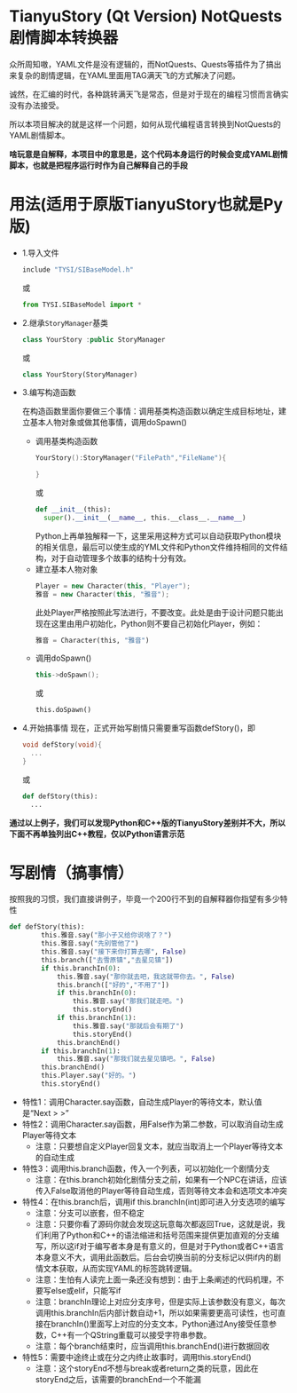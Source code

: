 # TianyuStory (Qt Version) NotQuests剧情脚本转换器

众所周知嗷，YAML文件是没有逻辑的，而NotQuests、Quests等插件为了搞出来复杂的剧情逻辑，在YAML里面用TAG满天飞的方式解决了问题。

诚然，在汇编的时代，各种跳转满天飞是常态，但是对于现在的编程习惯而言确实没有办法接受。

所以本项目解决的就是这样一个问题，如何从现代编程语言转换到NotQuests的YAML剧情脚本。

**啥玩意是自解释，本项目中的意思是，这个代码本身运行的时候会变成YAML剧情脚本，也就是把程序运行时作为自己解释自己的手段**

# 用法(适用于原版TianyuStory也就是Py版)

* 1.导入文件
  ```C++
  include "TYSI/SIBaseModel.h"
  ``` 
  或 
  ```Python
  from TYSI.SIBaseModel import *
  ```
  
* 2.继承`StoryManager`基类
  ```C++
  class YourStory :public StoryManager
  ```
  或
  ```Python
  class YourStory(StoryManager)
  ```
 
* 3.编写构造函数

  在构造函数里面你要做三个事情：调用基类构造函数以确定生成目标地址，建立基本人物对象或做其他事情，调用doSpawn()
  * 调用基类构造函数
    ```C++
    YourStory():StoryManager("FilePath","FileName"){
      
    }
    ```
    或
    ```Python
    def __init__(this):
      super().__init__(__name__, this.__class__.__name__)
    ```
    Python上再单独解释一下，这里采用这种方式可以自动获取Python模块的相关信息，最后可以使生成的YML文件和Python文件维持相同的文件结构，对于自动管理多个故事的结构十分有效。
  * 建立基本人物对象
    ```C++
    Player = new Character(this, "Player");
    雅音 = new Character(this, "雅音");
    ```
    此处Player严格按照此写法进行，不要改变。此处是由于设计问题只能出现在这里由用户初始化，Python则不要自己初始化Player，例如：
    ```Python
    雅音 = Character(this, "雅音")
    ```
  * 调用doSpawn()
    ```C++
    this->doSpawn();
    ```
    或
    ```Python
    this.doSpawn()
    ```
* 4.开始搞事情
    现在，正式开始写剧情只需要重写函数defStory()，即
    ```C++
    void defStory(void){
      ...
    }
    ```
    或
    ```Python
    def defStory(this):
      ...
    ```

**通过以上例子，我们可以发现Python和C++版的TianyuStory差别并不大，所以下面不再单独列出C++教程，仅以Python语言示范**

# 写剧情（搞事情）

按照我的习惯，我们直接讲例子，毕竟一个200行不到的自解释器你指望有多少特性
```Python
def defStory(this):
        this.雅音.say("那小子又给你说啥了？")
        this.雅音.say("先别管他了")
        this.雅音.say("接下来你打算去哪", False)
        this.branch(["去雪原镇","去星见镇"])
        if this.branchIn(0):
            this.雅音.say("那你就去吧，我这就带你去。", False)
            this.branch(["好的","不用了"])
            if this.branchIn(0):
                this.雅音.say("那我们就走吧。")
                this.storyEnd()
            if this.branchIn(1):
                this.雅音.say("那就后会有期了")
                this.storyEnd()
            this.branchEnd()
        if this.branchIn(1):
            this.雅音.say("那我们就去星见镇吧。", False)
        this.branchEnd()
        this.Player.say("好的。")
        this.storyEnd()
 ```
 * 特性1：调用Character.say函数，自动生成Player的等待文本，默认值是“Next > >”
 * 特性2：调用Character.say函数，用False作为第二参数，可以取消自动生成Player等待文本
   * 注意：只要想自定义Player回复文本，就应当取消上一个Player等待文本的自动生成 
 * 特性3：调用this.branch函数，传入一个列表，可以初始化一个剧情分支
   * 注意：在this.branch初始化剧情分支之前，如果有一个NPC在讲话，应该传入False取消他的Player等待自动生成，否则等待文本会和选项文本冲突
 * 特性4：在this.branch后，调用if this.branchIn(int)即可进入分支选项的编写
   * 注意：分支可以嵌套，但不稳定
   * 注意：只要你看了源码你就会发现这玩意每次都返回True，这就是说，我们利用了Python和C++的语法缩进和括号范围来提供更加直观的分支编写，所以这if对于编写者本身是有意义的，但是对于Python或者C++语言本身意义不大，调用此函数后。后台会切换当前的分支标记以供if内的剧情文本获取，从而实现YAML的标签跳转逻辑。
   * 注意：生怕有人读完上面一条还没有想到：由于上条阐述的代码机理，不要写else或elif，只能写if
   * 注意：branchIn理论上对应分支序号，但是实际上该参数没有意义，每次调用this.branchIn后内部计数自动+1，所以如果需要更高可读性，也可直接在branchIn()里面写上对应的分支文本，Python通过Any接受任意参数，C++有一个QString重载可以接受字符串参数。
   * 注意：每个branch结束时，应当调用this.branchEnd()进行数据回收
 * 特性5：需要中途终止或在分之内终止故事时，调用this.storyEnd()
   * 注意：这个storyEnd不想与break或者return之类的玩意，因此在storyEnd之后，该需要的branchEnd一个不能漏
    
